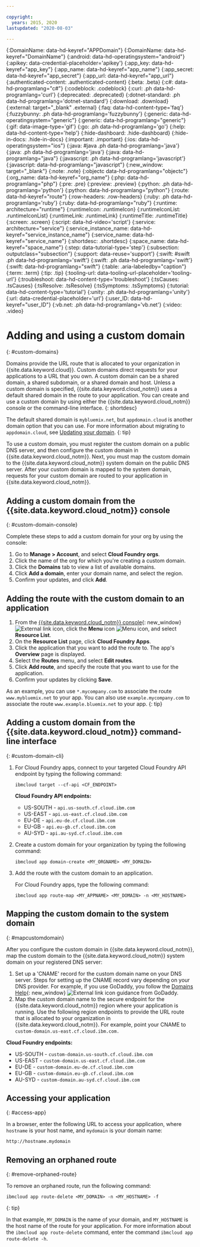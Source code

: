```yaml
---

copyright:
  years: 2015, 2020
lastupdated: "2020-08-03"

---
```




{:DomainName: data-hd-keyref="APPDomain"}
{:DomainName: data-hd-keyref="DomainName"}
{:android: data-hd-operatingsystem="android"}
{:apikey: data-credential-placeholder='apikey'}
{:app_key: data-hd-keyref="app_key"}
{:app_name: data-hd-keyref="app_name"}
{:app_secret: data-hd-keyref="app_secret"}
{:app_url: data-hd-keyref="app_url"}
{:authenticated-content: .authenticated-content}
{:beta: .beta}
{:c#: data-hd-programlang="c#"}
{:codeblock: .codeblock}
{:curl: .ph data-hd-programlang='curl'}
{:deprecated: .deprecated}
{:dotnet-standard: .ph data-hd-programlang='dotnet-standard'}
{:download: .download}
{:external: target="_blank" .external}
{:faq: data-hd-content-type='faq'}
{:fuzzybunny: .ph data-hd-programlang='fuzzybunny'}
{:generic: data-hd-operatingsystem="generic"}
{:generic: data-hd-programlang="generic"}
{:gif: data-image-type='gif'}
{:go: .ph data-hd-programlang='go'}
{:help: data-hd-content-type='help'}
{:hide-dashboard: .hide-dashboard}
{:hide-in-docs: .hide-in-docs}
{:important: .important}
{:ios: data-hd-operatingsystem="ios"}
{:java: #java .ph data-hd-programlang='java'}
{:java: .ph data-hd-programlang='java'}
{:java: data-hd-programlang="java"}
{:javascript: .ph data-hd-programlang='javascript'}
{:javascript: data-hd-programlang="javascript"}
{:new_window: target="_blank"}
{:note: .note}
{:objectc data-hd-programlang="objectc"}
{:org_name: data-hd-keyref="org_name"}
{:php: data-hd-programlang="php"}
{:pre: .pre}
{:preview: .preview}
{:python: .ph data-hd-programlang='python'}
{:python: data-hd-programlang="python"}
{:route: data-hd-keyref="route"}
{:row-headers: .row-headers}
{:ruby: .ph data-hd-programlang='ruby'}
{:ruby: data-hd-programlang="ruby"}
{:runtime: architecture="runtime"}
{:runtimeIcon: .runtimeIcon}
{:runtimeIconList: .runtimeIconList}
{:runtimeLink: .runtimeLink}
{:runtimeTitle: .runtimeTitle}
{:screen: .screen}
{:script: data-hd-video='script'}
{:service: architecture="service"}
{:service_instance_name: data-hd-keyref="service_instance_name"}
{:service_name: data-hd-keyref="service_name"}
{:shortdesc: .shortdesc}
{:space_name: data-hd-keyref="space_name"}
{:step: data-tutorial-type='step'}
{:subsection: outputclass="subsection"}
{:support: data-reuse='support'}
{:swift: #swift .ph data-hd-programlang='swift'}
{:swift: .ph data-hd-programlang='swift'}
{:swift: data-hd-programlang="swift"}
{:table: .aria-labeledby="caption"}
{:term: .term}
{:tip: .tip}
{:tooling-url: data-tooling-url-placeholder='tooling-url'}
{:troubleshoot: data-hd-content-type='troubleshoot'}
{:tsCauses: .tsCauses}
{:tsResolve: .tsResolve}
{:tsSymptoms: .tsSymptoms}
{:tutorial: data-hd-content-type='tutorial'}
{:unity: .ph data-hd-programlang='unity'}
{:url: data-credential-placeholder='url'}
{:user_ID: data-hd-keyref="user_ID"}
{:vb.net: .ph data-hd-programlang='vb.net'}
{:video: .video}

# Adding and using a custom domain
{: #custom-domains}

Domains provide the URL route that is allocated to your organization in {{site.data.keyword.cloud}}. Custom domains direct requests for your applications to a URL that you own. A custom domain can be a shared domain, a shared subdomain, or a shared domain and host. Unless a custom domain is specified, {{site.data.keyword.cloud_notm}} uses a default shared domain in the route to your application. You can create and use a custom domain by using either the {{site.data.keyword.cloud_notm}} console or the command-line interface.
{: shortdesc}

The default shared domain is `mybluemix.net`, but `appdomain.cloud` is another domain option that you can use. For more information about migrating to `appdomain.cloud`, see [Updating your domain](/docs/cloud-foundry-public?topic=cloud-foundry-public-update-domain).
{: tip}

To use a custom domain, you must register the custom domain on a public DNS server, and then configure the custom domain in {{site.data.keyword.cloud_notm}}. Next, you must map the custom domain to the {{site.data.keyword.cloud_notm}} system domain on the public DNS server. After your custom domain is mapped to the system domain, requests for your custom domain are routed to your application in {{site.data.keyword.cloud_notm}}.

## Adding a custom domain from the {{site.data.keyword.cloud_notm}} console
{: #custom-domain-console}

Complete these steps to add a custom domain for your org by using the console:

1. Go to **Manage > Account**, and select **Cloud Foundry orgs**.
2. Click the name of the org for which you're creating a custom domain.
3. Click the **Domains** tab to view a list of available domains.
4. Click **Add a domain**, enter your domain name, and select the region.
5. Confirm your updates, and click **Add**.

## Adding the route with the custom domain to an application

1. From the [{{site.data.keyword.cloud_notm}} console](https://{DomainName}){: new_window} ![External link icon](../icons/launch-glyph.svg "External link icon"), click the **Menu** icon ![Menu icon](../../icons/icon_hamburger.svg), and select **Resource List**.
2. On the **Resource List** page, click **Cloud Foundry Apps**.
3. Click the application that you want to add the route to. The app's **Overview** page is displayed.
4. Select the **Routes** menu, and select **Edit routes**.
5. Click **Add route**, and specify the route that you want to use for the application.
6. Confirm your updates by clicking **Save**.

As an example, you can use `*.mycompany.com` to associate the route `www.mybluemix.net` to your app. You can also use `example.mycompany.com` to associate the route `www.example.bluemix.net` to your app.
{: tip}

## Adding a custom domain from the {{site.data.keyword.cloud_notm}} command-line interface
{: #custom-domain-cli}

1. For Cloud Foundry apps, connect to your targeted Cloud Foundry API endpoint by typing the following command:
   ```
   ibmcloud target --cf-api <CF_ENDPOINT>
   ```

   **Cloud Foundry API endpoints:**
   * US-SOUTH - `api.us-south.cf.cloud.ibm.com`
   * US-EAST - `api.us-east.cf.cloud.ibm.com`
   * EU-DE - `api.eu-de.cf.cloud.ibm.com`
   * EU-GB - `api.eu-gb.cf.cloud.ibm.com`
   * AU-SYD - `api.au-syd.cf.cloud.ibm.com`

2. Create a custom domain for your organization by typing the following command:
   ```
   ibmcloud app domain-create <MY_ORGNAME> <MY_DOMAIN>
   ```

3. Add the route with the custom domain to an application.

   For Cloud Foundry apps, type the following command:
   ```
   ibmcloud app route-map <MY_APPNAME> <MY_DOMAIN> -n <MY_HOSTNAME>
   ```

## Mapping the custom domain to the system domain
{: #mapcustomdomain}

After you configure the custom domain in {{site.data.keyword.cloud_notm}}, map the custom domain to the {{site.data.keyword.cloud_notm}} system domain on your registered DNS server:

1. Set up a 'CNAME' record for the custom domain name on your DNS server. Steps for setting up the CNAME record vary depending on your DNS provider. For example, if you use GoDaddy, you follow the [Domains Help](https://www.godaddy.com/help/add-a-cname-record-19236){: new_window} ![External link icon](../icons/launch-glyph.svg "External link icon") guidance from GoDaddy.
2. Map the custom domain name to the secure endpoint for the {{site.data.keyword.cloud_notm}} region where your application is running. Use the following region endpoints to provide the URL route that is allocated to your organization in {{site.data.keyword.cloud_notm}}. For example, point your CNAME to `custom-domain.us-east.cf.cloud.ibm.com.`

  **Cloud Foundry endpoints:**
  * US-SOUTH - `custom-domain.us-south.cf.cloud.ibm.com`
  * US-EAST - `custom-domain.us-east.cf.cloud.ibm.com`
  * EU-DE - `custom-domain.eu-de.cf.cloud.ibm.com`
  * EU-GB - `custom-domain.eu-gb.cf.cloud.ibm.com`
  * AU-SYD - `custom-domain.au-syd.cf.cloud.ibm.com`

## Accessing your application
{: #access-app}

In a browser, enter the following URL to access your application, where `hostname` is your host name, and `mydomain` is your domain name:
```
http://hostname.mydomain
```

## Removing an orphaned route
{: #remove-orphaned-route}

To remove an orphaned route, run the following command:
```
ibmcloud app route-delete <MY_DOMAIN> -n <MY_HOSTNAME> -f
```
{: tip}

In that example, `MY_DOMAIN` is the name of your domain, and `MY_HOSTNAME` is the host name of the route for your application. For more information about the `ibmcloud app route-delete` command, enter the command `ibmcloud app route-delete -h`.


